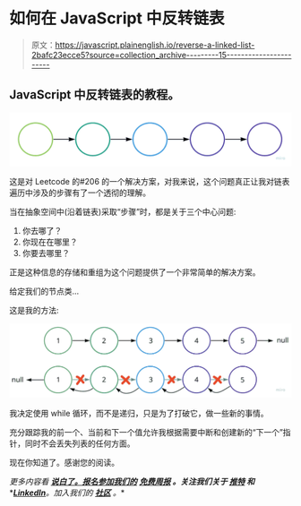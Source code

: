 # 如何在 JavaScript 中反转链表

> 原文：<https://javascript.plainenglish.io/reverse-a-linked-list-2bafc23ecce5?source=collection_archive---------15----------------------->

## JavaScript 中反转链表的教程。

![](img/749defc9a0b033c680b626fc302d3874.png)

这是对 Leetcode 的#206 的一个解决方案，对我来说，这个问题真正让我对链表遍历中涉及的步骤有了一个透彻的理解。

当在抽象空间中(沿着链表)采取“步骤”时，都是关于三个中心问题:

1.  你去哪了？
2.  你现在在哪里？
3.  你要去哪里？

正是这种信息的存储和重组为这个问题提供了一个非常简单的解决方案。

给定我们的节点类…

这是我的方法:

![](img/6a3b4ee9cf5e1b207e6a6e5a044ab90e.png)

我决定使用 while 循环，而不是递归，只是为了打破它，做一些新的事情。

充分跟踪我的前一个、当前和下一个值允许我根据需要中断和创建新的“下一个”指针，同时不会丢失列表的任何方面。

现在你知道了。感谢您的阅读。

*更多内容看* [***说白了。报名参加我们的***](https://plainenglish.io/) **[***免费周报***](http://newsletter.plainenglish.io/) *。关注我们关于* [***推特***](https://twitter.com/inPlainEngHQ) *和****[***LinkedIn***](https://www.linkedin.com/company/inplainenglish/)*。加入我们的* [***社区***](https://discord.gg/GtDtUAvyhW) *。**